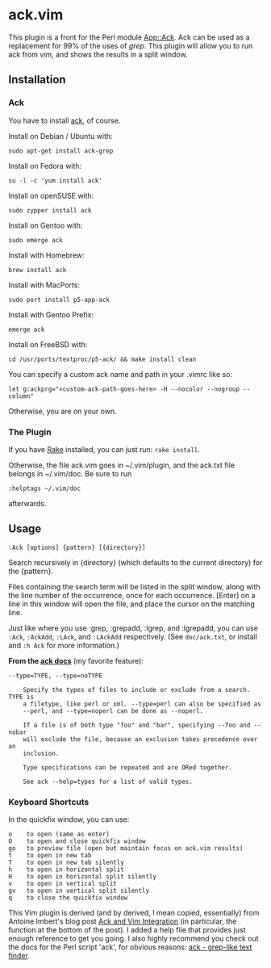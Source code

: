 # ack.vim

This plugin is a front for the Perl module
[App::Ack](http://search.cpan.org/~petdance/ack/ack).  Ack can be used as a
replacement for 99% of the uses of _grep_.  This plugin will allow you to run
ack from vim, and shows the results in a split window.

## Installation

### Ack

You have to install [ack](http://beyondgrep.com/), of course.

Install on Debian / Ubuntu with:

    sudo apt-get install ack-grep

Install on Fedora with:

    su -l -c 'yum install ack'

Install on openSUSE with:

    sudo zypper install ack

Install on Gentoo with:

    sudo emerge ack

Install with Homebrew:

    brew install ack

Install with MacPorts:

    sudo port install p5-app-ack

Install with Gentoo Prefix:

    emerge ack

Install on FreeBSD with:

    cd /usr/ports/textproc/p5-ack/ && make install clean

You can specify a custom ack name and path in your .vimrc like so:

    let g:ackprg="<custom-ack-path-goes-here> -H --nocolor --nogroup --column"

Otherwise, you are on your own.

### The Plugin

If you have [Rake](http://rake.rubyforge.org/) installed, you can just run:
`rake install`.

Otherwise, the file ack.vim goes in ~/.vim/plugin, and the ack.txt file belongs
in ~/.vim/doc.  Be sure to run

    :helptags ~/.vim/doc

afterwards.


## Usage

    :Ack [options] {pattern} [{directory}]

Search recursively in {directory} (which defaults to the current directory) for
the {pattern}.

Files containing the search term will be listed in the split window, along with
the line number of the occurrence, once for each occurrence.  [Enter] on a line
in this window will open the file, and place the cursor on the matching line.

Just like where you use :grep, :grepadd, :lgrep, and :lgrepadd, you can use
`:Ack`, `:AckAdd`, `:LAck`, and `:LAckAdd` respectively.
(See `doc/ack.txt`, or install and `:h Ack` for more information.)

**From the [ack docs](http://beyondgrep.com/)** (my favorite feature):

    --type=TYPE, --type=noTYPE

        Specify the types of files to include or exclude from a search. TYPE is
        a filetype, like perl or xml. --type=perl can also be specified as
        --perl, and --type=noperl can be done as --noperl.

        If a file is of both type "foo" and "bar", specifying --foo and --nobar
        will exclude the file, because an exclusion takes precedence over an
        inclusion.

        Type specifications can be repeated and are ORed together.

        See ack --help=types for a list of valid types.

### Keyboard Shortcuts

In the quickfix window, you can use:

    o    to open (same as enter)
    O    to open and close quickfix window
    go   to preview file (open but maintain focus on ack.vim results)
    t    to open in new tab
    T    to open in new tab silently
    h    to open in horizontal split
    H    to open in horizontal split silently
    v    to open in vertical split
    gv   to open in vertical split silently
    q    to close the quickfix window

This Vim plugin is derived (and by derived, I mean copied, essentially) from
Antoine Imbert's blog post
[Ack and Vim Integration](http://blog.ant0ine.com/typepad/2007/03/ack-and-vim-integration.html)
(in particular, the function at the bottom of the post).  I added a help file that
provides just enough reference to get you going.  I also highly recommend you
check out the docs for the Perl script 'ack', for obvious reasons:
[ack - grep-like text finder](http://beyondgrep.com/).
